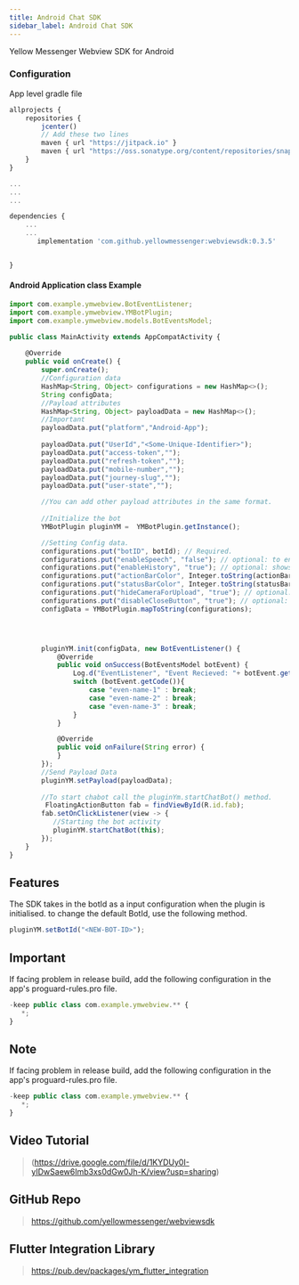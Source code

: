 ```yaml
---
title: Android Chat SDK
sidebar_label: Android Chat SDK
---
```


 Yellow Messenger Webview SDK for Android

### Configuration


App level gradle file
```js
allprojects {
    repositories {
        jcenter()
        // Add these two lines 
        maven { url "https://jitpack.io" }
        maven { url "https://oss.sonatype.org/content/repositories/snapshots/" }
    }
}

...
...
...

dependencies {
    ...
    ...
       implementation 'com.github.yellowmessenger:webviewsdk:0.3.5'


}
```

#### Android Application class Example

```js
import com.example.ymwebview.BotEventListener;
import com.example.ymwebview.YMBotPlugin;
import com.example.ymwebview.models.BotEventsModel;

public class MainActivity extends AppCompatActivity {
    
    @Override
    public void onCreate() {
        super.onCreate();
        //Configuration data
        HashMap<String, Object> configurations = new HashMap<>();
        String configData;
        //Payload attributes
        HashMap<String, Object> payloadData = new HashMap<>();
        //Important
        payloadData.put("platform","Android-App");
        
        payloadData.put("UserId","<Some-Unique-Identifier>");
        payloadData.put("access-token","");
        payloadData.put("refresh-token","");
        payloadData.put("mobile-number","");
        payloadData.put("journey-slug","");
        payloadData.put("user-state","");

        //You can add other payload attributes in the same format.
        
        //Initialize the bot
        YMBotPlugin pluginYM =  YMBotPlugin.getInstance();

        //Setting Config data.
        configurations.put("botID", botId); // Required.
        configurations.put("enableSpeech", "false"); // optional: to enable support for speech recognition.
        configurations.put("enableHistory", "true"); // optional: shows previous chat history.
        configurations.put("actionBarColor", Integer.toString(actionBarColor)); // optional: customise actionBar color
        configurations.put("statusBarColor", Integer.toString(statusBarColor)); // optional: customise statusBar color
        configurations.put("hideCameraForUpload", "true"); // optional: Hide camera option during file upload.
        configurations.put("disableCloseButton", "true"); // optional: disable close chatbot button.
        configData = YMBotPlugin.mapToString(configurations);




        pluginYM.init(configData, new BotEventListener() {
            @Override
            public void onSuccess(BotEventsModel botEvent) {
                Log.d("EventListener", "Event Recieved: "+ botEvent.getCode());
                switch (botEvent.getCode()){
                    case "even-name-1" : break;
                    case "even-name-2" : break;
                    case "even-name-3" : break;
                }
            }

            @Override
            public void onFailure(String error) {
            }
        });
        //Send Payload Data
        pluginYM.setPayload(payloadData);
        
        //To start chabot call the pluginYm.startChatBot() method.
         FloatingActionButton fab = findViewById(R.id.fab);
        fab.setOnClickListener(view -> {
           //Starting the bot activity
           pluginYM.startChatBot(this);
        });
    }
}
```

## Features

The SDK takes in the botId as a input configuration when the plugin is initialised. to change the default BotId, use the following method.

```js
pluginYM.setBotId("<NEW-BOT-ID>");
```

## Important
If facing problem in release build, add the following configuration in the app's proguard-rules.pro file.
```js
-keep public class com.example.ymwebview.** {
   *;
}
```

## Note

If facing problem in release build, add the following configuration in the app's proguard-rules.pro file.

```js
-keep public class com.example.ymwebview.** {
   *;
}
```

## Video Tutorial 

> (https://drive.google.com/file/d/1KYDUy0I-yIDwSaew6Imb3xs0dGw0Jh-K/view?usp=sharing)

## GitHub Repo 

> https://github.com/yellowmessenger/webviewsdk

## Flutter Integration Library

> https://pub.dev/packages/ym_flutter_integration
